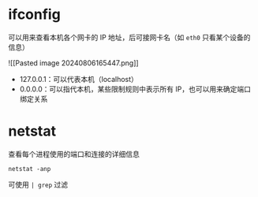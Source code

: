 # ifconfig

可以用来查看本机各个网卡的 IP 地址，后可接网卡名（如 `eth0` 只看某个设备的信息）

![[Pasted image 20240806165447.png]]

* 127.0.0.1：可以代表本机（localhost）
* 0.0.0.0：可以指代本机，某些限制规则中表示所有 IP，也可以用来确定端口绑定关系
# netstat

查看每个进程使用的端口和连接的详细信息

```shell
netstat -anp
```

可使用 `| grep` 过滤